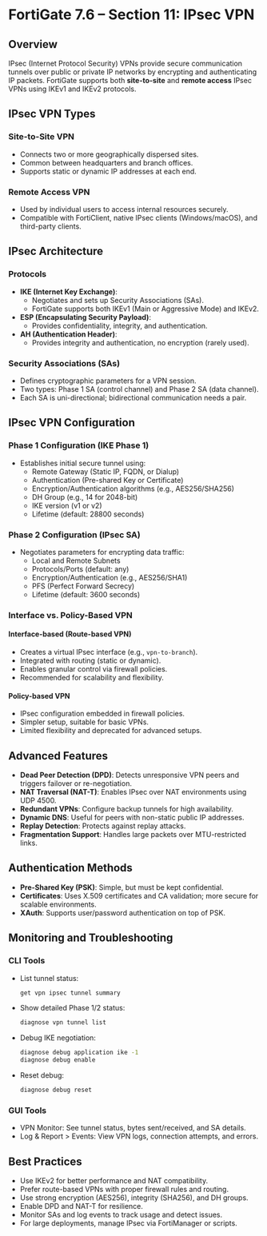 # FortiGate 7.6 – Section 11: IPsec VPN

## Overview

IPsec (Internet Protocol Security) VPNs provide secure communication tunnels over public or private IP networks by encrypting and authenticating IP packets. FortiGate supports both **site-to-site** and **remote access** IPsec VPNs using IKEv1 and IKEv2 protocols.

## IPsec VPN Types

### Site-to-Site VPN
- Connects two or more geographically dispersed sites.
- Common between headquarters and branch offices.
- Supports static or dynamic IP addresses at each end.

### Remote Access VPN
- Used by individual users to access internal resources securely.
- Compatible with FortiClient, native IPsec clients (Windows/macOS), and third-party clients.

## IPsec Architecture

### Protocols
- **IKE (Internet Key Exchange)**:
  - Negotiates and sets up Security Associations (SAs).
  - FortiGate supports both IKEv1 (Main or Aggressive Mode) and IKEv2.
- **ESP (Encapsulating Security Payload)**:
  - Provides confidentiality, integrity, and authentication.
- **AH (Authentication Header)**:
  - Provides integrity and authentication, no encryption (rarely used).

### Security Associations (SAs)
- Defines cryptographic parameters for a VPN session.
- Two types: Phase 1 SA (control channel) and Phase 2 SA (data channel).
- Each SA is uni-directional; bidirectional communication needs a pair.

## IPsec VPN Configuration

### Phase 1 Configuration (IKE Phase 1)
- Establishes initial secure tunnel using:
  - Remote Gateway (Static IP, FQDN, or Dialup)
  - Authentication (Pre-shared Key or Certificate)
  - Encryption/Authentication algorithms (e.g., AES256/SHA256)
  - DH Group (e.g., 14 for 2048-bit)
  - IKE version (v1 or v2)
  - Lifetime (default: 28800 seconds)

### Phase 2 Configuration (IPsec SA)
- Negotiates parameters for encrypting data traffic:
  - Local and Remote Subnets
  - Protocols/Ports (default: any)
  - Encryption/Authentication (e.g., AES256/SHA1)
  - PFS (Perfect Forward Secrecy)
  - Lifetime (default: 3600 seconds)

### Interface vs. Policy-Based VPN

#### Interface-based (Route-based VPN)
- Creates a virtual IPsec interface (e.g., `vpn-to-branch`).
- Integrated with routing (static or dynamic).
- Enables granular control via firewall policies.
- Recommended for scalability and flexibility.

#### Policy-based VPN
- IPsec configuration embedded in firewall policies.
- Simpler setup, suitable for basic VPNs.
- Limited flexibility and deprecated for advanced setups.

## Advanced Features

- **Dead Peer Detection (DPD)**: Detects unresponsive VPN peers and triggers failover or re-negotiation.
- **NAT Traversal (NAT-T)**: Enables IPsec over NAT environments using UDP 4500.
- **Redundant VPNs**: Configure backup tunnels for high availability.
- **Dynamic DNS**: Useful for peers with non-static public IP addresses.
- **Replay Detection**: Protects against replay attacks.
- **Fragmentation Support**: Handles large packets over MTU-restricted links.

## Authentication Methods

- **Pre-Shared Key (PSK)**: Simple, but must be kept confidential.
- **Certificates**: Uses X.509 certificates and CA validation; more secure for scalable environments.
- **XAuth**: Supports user/password authentication on top of PSK.

## Monitoring and Troubleshooting

### CLI Tools
- List tunnel status:
  ```bash
  get vpn ipsec tunnel summary
  ```
- Show detailed Phase 1/2 status:
  ```bash
  diagnose vpn tunnel list
  ```
- Debug IKE negotiation:
  ```bash
  diagnose debug application ike -1
  diagnose debug enable
  ```
- Reset debug:
  ```bash
  diagnose debug reset
  ```

### GUI Tools
- VPN Monitor: See tunnel status, bytes sent/received, and SA details.
- Log & Report > Events: View VPN logs, connection attempts, and errors.

## Best Practices

- Use IKEv2 for better performance and NAT compatibility.
- Prefer route-based VPNs with proper firewall rules and routing.
- Use strong encryption (AES256), integrity (SHA256), and DH groups.
- Enable DPD and NAT-T for resilience.
- Monitor SAs and log events to track usage and detect issues.
- For large deployments, manage IPsec via FortiManager or scripts.

